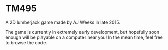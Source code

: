 # TM495

A 2D lumberjack game made by AJ Weeks in late 2015.

The game is currently in extremely early development, but hopefully soon enough will be playable on a computer near you! In the mean time, feel free to browse the code.
